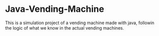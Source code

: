 # Java-Vending-Machine
This is a simulation project of a vending machine made with java, followin the logic of what we know in the actual vending machines.
